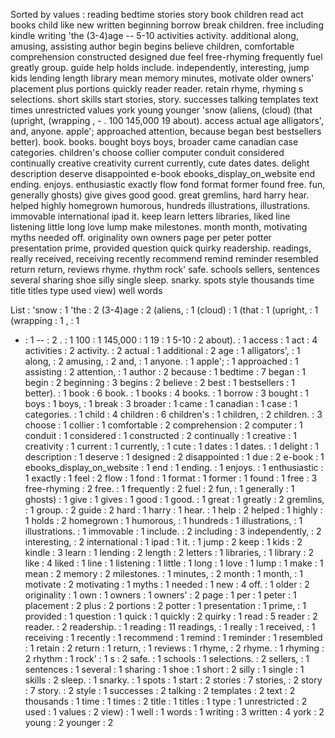 Sorted by values :
reading bedtime stories story book children read act books child like new written beginning borrow break children. free including kindle writing 'the (3-4)age -- 5-10 activities activity. additional along, amusing, assisting author begin begins believe children, comfortable comprehension constructed designed due feel free-rhyming frequently fuel greatly group. guide help holds include. independently, interesting, jump kids lending length library mean memory minutes, motivate older owners' placement plus portions quickly reader reader. retain rhyme, rhyming s selections. short skills start stories, story. successes talking templates text times unrestricted values york young younger 'snow (aliens, (cloud) (that (upright, (wrapping , - . 100 145,000 19 about). access actual age alligators', and, anyone. apple'; approached attention, because began best bestsellers better). book. books. bought boys boys, broader came canadian case categories. children's choose collier computer conduit considered continually creative creativity current currently, cute dates dates. delight description deserve disappointed e-book ebooks_display_on_website end ending. enjoys. enthusiastic exactly flow fond format former found free. fun, generally ghosts) give gives good good. great gremlins, hard harry hear. helped highly homegrown humorous, hundreds illustrations, illustrations. immovable international ipad it. keep learn letters libraries, liked line listening little long love lump make milestones. month month, motivating myths needed off. originality own owners page per peter potter presentation prime, provided question quick quirky readership. readings, really received, receiving recently recommend remind reminder resembled return return, reviews rhyme. rhythm rock' safe. schools sellers, sentences several sharing shoe silly single sleep. snarky. spots style thousands time title titles type used view) well words 

List :
'snow : 1
'the : 2
(3-4)age : 2
(aliens, : 1
(cloud) : 1
(that : 1
(upright, : 1
(wrapping : 1
, : 1
- : 1
-- : 2
. : 1
100 : 1
145,000 : 1
19 : 1
5-10 : 2
about). : 1
access : 1
act : 4
activities : 2
activity. : 2
actual : 1
additional : 2
age : 1
alligators', : 1
along, : 2
amusing, : 2
and, : 1
anyone. : 1
apple'; : 1
approached : 1
assisting : 2
attention, : 1
author : 2
because : 1
bedtime : 7
began : 1
begin : 2
beginning : 3
begins : 2
believe : 2
best : 1
bestsellers : 1
better). : 1
book : 6
book. : 1
books : 4
books. : 1
borrow : 3
bought : 1
boys : 1
boys, : 1
break : 3
broader : 1
came : 1
canadian : 1
case : 1
categories. : 1
child : 4
children : 6
children's : 1
children, : 2
children. : 3
choose : 1
collier : 1
comfortable : 2
comprehension : 2
computer : 1
conduit : 1
considered : 1
constructed : 2
continually : 1
creative : 1
creativity : 1
current : 1
currently, : 1
cute : 1
dates : 1
dates. : 1
delight : 1
description : 1
deserve : 1
designed : 2
disappointed : 1
due : 2
e-book : 1
ebooks_display_on_website : 1
end : 1
ending. : 1
enjoys. : 1
enthusiastic : 1
exactly : 1
feel : 2
flow : 1
fond : 1
format : 1
former : 1
found : 1
free : 3
free-rhyming : 2
free. : 1
frequently : 2
fuel : 2
fun, : 1
generally : 1
ghosts) : 1
give : 1
gives : 1
good : 1
good. : 1
great : 1
greatly : 2
gremlins, : 1
group. : 2
guide : 2
hard : 1
harry : 1
hear. : 1
help : 2
helped : 1
highly : 1
holds : 2
homegrown : 1
humorous, : 1
hundreds : 1
illustrations, : 1
illustrations. : 1
immovable : 1
include. : 2
including : 3
independently, : 2
interesting, : 2
international : 1
ipad : 1
it. : 1
jump : 2
keep : 1
kids : 2
kindle : 3
learn : 1
lending : 2
length : 2
letters : 1
libraries, : 1
library : 2
like : 4
liked : 1
line : 1
listening : 1
little : 1
long : 1
love : 1
lump : 1
make : 1
mean : 2
memory : 2
milestones. : 1
minutes, : 2
month : 1
month, : 1
motivate : 2
motivating : 1
myths : 1
needed : 1
new : 4
off. : 1
older : 2
originality : 1
own : 1
owners : 1
owners' : 2
page : 1
per : 1
peter : 1
placement : 2
plus : 2
portions : 2
potter : 1
presentation : 1
prime, : 1
provided : 1
question : 1
quick : 1
quickly : 2
quirky : 1
read : 5
reader : 2
reader. : 2
readership. : 1
reading : 11
readings, : 1
really : 1
received, : 1
receiving : 1
recently : 1
recommend : 1
remind : 1
reminder : 1
resembled : 1
retain : 2
return : 1
return, : 1
reviews : 1
rhyme, : 2
rhyme. : 1
rhyming : 2
rhythm : 1
rock' : 1
s : 2
safe. : 1
schools : 1
selections. : 2
sellers, : 1
sentences : 1
several : 1
sharing : 1
shoe : 1
short : 2
silly : 1
single : 1
skills : 2
sleep. : 1
snarky. : 1
spots : 1
start : 2
stories : 7
stories, : 2
story : 7
story. : 2
style : 1
successes : 2
talking : 2
templates : 2
text : 2
thousands : 1
time : 1
times : 2
title : 1
titles : 1
type : 1
unrestricted : 2
used : 1
values : 2
view) : 1
well : 1
words : 1
writing : 3
written : 4
york : 2
young : 2
younger : 2
